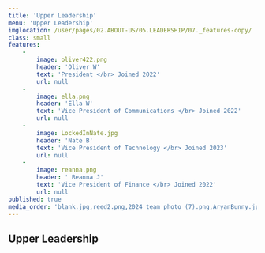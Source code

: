 ```yaml
---
title: 'Upper Leadership'
menu: 'Upper Leadership'
imglocation: /user/pages/02.ABOUT-US/05.LEADERSHIP/07._features-copy/
class: small
features:
    -
        image: oliver422.png
        header: 'Oliver W'
        text: 'President </br> Joined 2022'
        url: null
    -
        image: ella.png
        header: 'Ella W'
        text: 'Vice President of Communications </br> Joined 2022'
        url: null
    -
        image: LockedInNate.jpg
        header: 'Nate B'
        text: 'Vice President of Technology </br> Joined 2023'
        url: null
    -
        image: reanna.png
        header: ' Reanna J'
        text: 'Vice President of Finance </br> Joined 2022'
        url: null
published: true
media_order: 'blank.jpg,reed2.png,2024 team photo (7).png,AryanBunny.jpg,GigglingMatthew.jpg,Zayway.jpg,AllisonImg-min.jpg,HappyOliver.jpg,LockedInNate.jpg'
---
```


## Upper Leadership